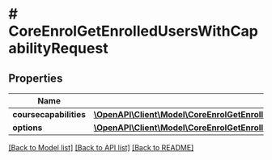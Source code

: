 # # CoreEnrolGetEnrolledUsersWithCapabilityRequest

## Properties

Name | Type | Description | Notes
------------ | ------------- | ------------- | -------------
**coursecapabilities** | [**\OpenAPI\Client\Model\CoreEnrolGetEnrolledUsersWithCapabilityRequestCoursecapabilitiesInner[]**](CoreEnrolGetEnrolledUsersWithCapabilityRequestCoursecapabilitiesInner.md) |  |
**options** | [**\OpenAPI\Client\Model\CoreEnrolGetEnrolledUsersWithCapabilityRequestOptionsInner[]**](CoreEnrolGetEnrolledUsersWithCapabilityRequestOptionsInner.md) |  | [optional]

[[Back to Model list]](../../README.md#models) [[Back to API list]](../../README.md#endpoints) [[Back to README]](../../README.md)

